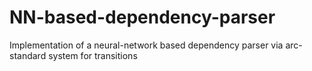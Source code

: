 # NN-based-dependency-parser
Implementation of a neural-network based dependency parser via arc-standard system for transitions
